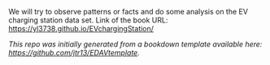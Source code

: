 
We will try to observe patterns or facts and do some analysis on the EV charging station data set.
Link of the book URL: https://yl3738.github.io/EVchargingStation/



*This repo was initially generated from a bookdown template available here: https://github.com/jtr13/EDAVtemplate.*	


